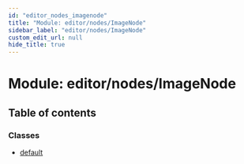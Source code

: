 ```yaml
---
id: "editor_nodes_imagenode"
title: "Module: editor/nodes/ImageNode"
sidebar_label: "editor/nodes/ImageNode"
custom_edit_url: null
hide_title: true
---
```


# Module: editor/nodes/ImageNode

## Table of contents

### Classes

- [default](../classes/editor_nodes_imagenode.default.md)
